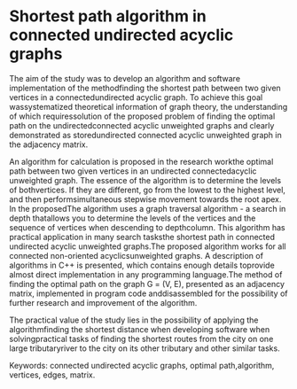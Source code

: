 # Shortest path algorithm in connected undirected acyclic graphs

The aim of the study was to develop an algorithm and software implementation of the methodfinding the shortest path between two given vertices in a connectedundirected acyclic graph. To achieve this goal wassystematized theoretical information of graph theory, the understanding of which requiressolution of the proposed problem of finding the optimal path on the undirectedconnected acyclic unweighted graphs and clearly demonstrated as storedundirected connected acyclic unweighted graph in the adjacency matrix.

An algorithm for calculation is proposed in the research workthe optimal path between two given vertices in an undirected connectedacyclic unweighted graph. The essence of the algorithm is to determine the levels of bothvertices. If they are different, go from the lowest to the highest level, and then performsimultaneous stepwise movement towards the root apex. In the proposedThe algorithm uses a graph traversal algorithm - a search in depth thatallows you to determine the levels of the vertices and the sequence of vertices when descending to depthcolumn. This algorithm has practical application in many search tasksthe shortest path in connected undirected acyclic unweighted graphs.The proposed algorithm works for all connected non-oriented acyclicsunweighted graphs.
A description of algorithms in C++ is presented, which contains enough details toprovide almost direct implementation in any programming language.The method of finding the optimal path on the graph G = (V, E), presented as an adjacency matrix, implemented in program code anddisassembled for the possibility of further research and improvement of the algorithm.

The practical value of the study lies in the possibility of applying the algorithmfinding the shortest distance when developing software when solvingpractical tasks of finding the shortest routes from the city on one large tributaryriver to the city on its other tributary and other similar tasks.

Keywords: connected undirected acyclic graphs, optimal path,algorithm, vertices, edges, matrix.
